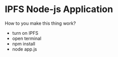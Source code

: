 # IPFS Node-js Application

How to you make this thing work?

- turn on IPFS
- open terminal
- npm install
- node app.js